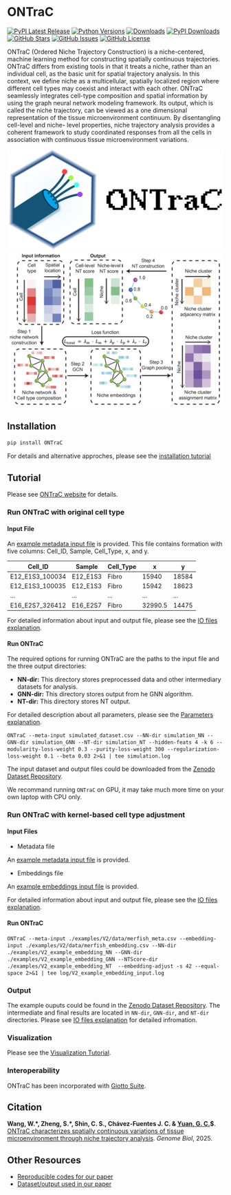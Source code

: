 # **ONTraC**

[![PyPI Latest Release](https://img.shields.io/pypi/v/ONTraC.svg)](https://pypi.org/project/ONTraC/)
[![Python Versions](https://img.shields.io/pypi/pyversions/ONTraC.svg)](https://pypi.org/project/ONTraC/)
[![Downloads](https://static.pepy.tech/badge/ONTraC)](https://pepy.tech/project/ONTraC)
[![PyPI Downloads](https://img.shields.io/pypi/dm/ONTraC.svg?label=PyPI%20downloads)](https://pypistats.org/packages/ontrac)
[![GitHub Stars](https://badgen.net/github/stars/gyuanlab/ONTraC)](https://github.com/gyuanlab/ONTraC)
[![GitHub Issues](https://img.shields.io/github/issues/gyuanlab/ONTraC.svg)](https://github.com/gyuanlab/ONTraC/issues)
[![GitHub License](https://img.shields.io/github/license/gyuanlab/ONTraC.svg)](https://github.com/gyuanlab/ONTraC/blob/master/LICENSE)

ONTraC (Ordered Niche Trajectory Construction) is a niche-centered, machine learning
method for constructing spatially continuous trajectories. ONTraC differs from existing tools in
that it treats a niche, rather than an individual cell, as the basic unit for spatial trajectory
analysis. In this context, we define niche as a multicellular, spatially localized region where
different cell types may coexist and interact with each other.  ONTraC seamlessly integrates
cell-type composition and spatial information by using the graph neural network modeling
framework. Its output, which is called the niche trajectory, can be viewed as a one dimensional
representation of the tissue microenvironment continuum. By disentangling cell-level and niche-
level properties, niche trajectory analysis provides a coherent framework to study coordinated
responses from all the cells in association with continuous tissue microenvironment variations.

![logo](docs/source/_static/images/logo_with_text_long.png)
![ONTraC Structure](docs/source/_static/images/ONTraC_structure.png)

## Installation

```sh
pip install ONTraC
```

For details and alternative approches, please see the [installation tutorial](https://ontrac-website.readthedocs.io/en/latest/installation.html)

## Tutorial

Please see [ONTraC website](https://ontrac-website.readthedocs.io/en/latest/) for details.

### Run ONTraC with original cell type

#### Input File

An [example metadata input file](./examples/code_for_paper_reproduce/stereo_input.csv) is provided.
This file contains formation with five columns: Cell_ID, Sample, Cell_Type, x, and y.

| Cell_ID         | Sample   | Cell_Type | x       | y     |
| --------------- | -------- | --------- | ------- | ----- |
| E12_E1S3_100034 | E12_E1S3 | Fibro     | 15940   | 18584 |
| E12_E1S3_100035 | E12_E1S3 | Fibro     | 15942   | 18623 |
| ...             | ...      | ...       | ...     | ...   |
| E16_E2S7_326412 | E16_E2S7 | Fibro     | 32990.5 | 14475 |

For detailed information about input and output file, please see the [IO files explanation](https://ontrac-website.readthedocs.io/en/latest/tutorials/IO_files.html).

#### Run ONTraC

The required options for running ONTraC are the paths to the input file and the three output directories:

- **NN-dir:** This directory stores preprocessed data and other intermediary datasets for analysis.
- **GNN-dir:** This directory stores output from he GNN algorithm.
- **NT-dir:** This directory stores NT output.

For detailed description about all parameters, please see the [Parameters explanation](https://ontrac-website.readthedocs.io/en/latest/tutorials/parameters.html).

```{sh}
ONTraC --meta-input simulated_dataset.csv --NN-dir simulation_NN --GNN-dir simulation_GNN --NT-dir simulation_NT --hidden-feats 4 -k 6 --modularity-loss-weight 0.3 --purity-loss-weight 300 --regularization-loss-weight 0.1 --beta 0.03 2>&1 | tee simulation.log
```

The input dataset and output files could be downloaded from the [Zenodo Dataset Repository](https://doi.org/10.5281/zenodo.11186619).

We recommand running `ONTraC` on GPU, it may take much more time on your own laptop with CPU only.

### Run ONTraC with kernel-based cell type adjustment

#### Input Files

- Metadata file

An [example metadata input file](./examples/V2/data/merfish_meta.csv) is provided.

- Embeddings file

An [example embeddings input file](./examples/V2/data/merfish_embedding.csv) is provided.

For detailed information about input and output file, please see the [IO files explanation](https://ontrac-website.readthedocs.io/en/latest/tutorials/IO_files.html).

#### Run ONTraC

```{sh}
ONTraC --meta-input ./examples/V2/data/merfish_meta.csv --embedding-input ./examples/V2/data/merfish_embedding.csv --NN-dir ./examples/V2_example_embedding_NN --GNN-dir ./examples/V2_example_embedding_GNN --NTScore-dir ./examples/V2_example_embedding_NT  --embedding-adjust -s 42 --equal-space 2>&1 | tee log/V2_example_embedding_input.log
```

### Output

The example ouputs could be found in the [Zenodo Dataset Repository](https://zenodo.org/records/15571644/files/Stereo_seq_data.zip).
The intermediate and final results are located in `NN-dir`, `GNN-dir`, and `NT-dir` directories. Please see [IO files explanation](https://ontrac-website.readthedocs.io/en/latest/tutorials/IO_files.html#output-files) for detailed infromation.

### Visualization

Please see the [Visualization Tutorial](https://ontrac-website.readthedocs.io/en/latest/tutorials/visualization.html).

### Interoperability

ONTraC has been incorporated with [Giotto Suite](https://drieslab.github.io/Giotto_website/articles/ontrac.html).

## Citation

**Wang, W.\*, Zheng, S.\*, Shin, C. S., Chávez-Fuentes J. C.  & [Yuan, G. C.](https://labs.icahn.mssm.edu/yuanlab/)$**. [ONTraC characterizes spatially continuous variations of tissue microenvironment through niche trajectory analysis](https://doi.org/10.1186/s13059-025-03588-5). *Genome Biol*, 2025.

## Other Resources

- [Reproducible codes for our paper](https://github.com/gyuanlab/ONTraC_paper)
- [Dataset/output used in our paper](https://doi.org/10.5281/zenodo.11186619)
